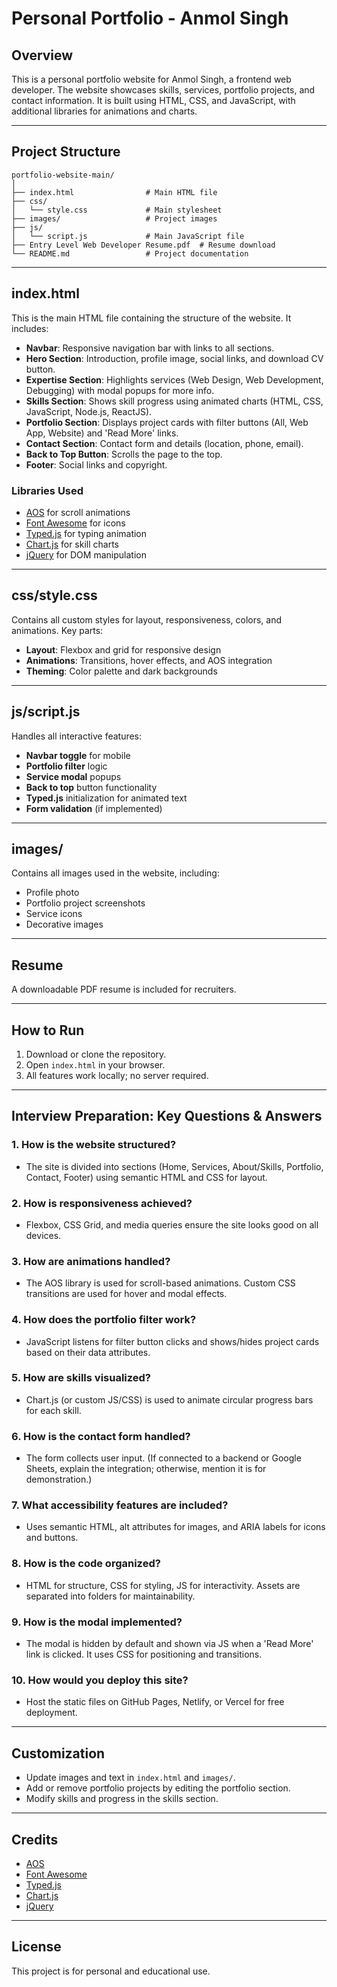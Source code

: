 # Personal Portfolio - Anmol Singh

## Overview
This is a personal portfolio website for Anmol Singh, a frontend web developer. The website showcases skills, services, portfolio projects, and contact information. It is built using HTML, CSS, and JavaScript, with additional libraries for animations and charts.

---

## Project Structure

```
portfolio-website-main/
│
├── index.html                # Main HTML file
├── css/
│   └── style.css             # Main stylesheet
├── images/                   # Project images
├── js/
│   └── script.js             # Main JavaScript file
├── Entry Level Web Developer Resume.pdf  # Resume download
└── README.md                 # Project documentation
```

---

## index.html
This is the main HTML file containing the structure of the website. It includes:

- **Navbar**: Responsive navigation bar with links to all sections.
- **Hero Section**: Introduction, profile image, social links, and download CV button.
- **Expertise Section**: Highlights services (Web Design, Web Development, Debugging) with modal popups for more info.
- **Skills Section**: Shows skill progress using animated charts (HTML, CSS, JavaScript, Node.js, ReactJS).
- **Portfolio Section**: Displays project cards with filter buttons (All, Web App, Website) and 'Read More' links.
- **Contact Section**: Contact form and details (location, phone, email).
- **Back to Top Button**: Scrolls the page to the top.
- **Footer**: Social links and copyright.

### Libraries Used
- [AOS](https://michalsnik.github.io/aos/) for scroll animations
- [Font Awesome](https://fontawesome.com/) for icons
- [Typed.js](https://mattboldt.com/demos/typed-js/) for typing animation
- [Chart.js](https://www.chartjs.org/) for skill charts
- [jQuery](https://jquery.com/) for DOM manipulation

---

## css/style.css
Contains all custom styles for layout, responsiveness, colors, and animations. Key parts:
- **Layout**: Flexbox and grid for responsive design
- **Animations**: Transitions, hover effects, and AOS integration
- **Theming**: Color palette and dark backgrounds

---

## js/script.js
Handles all interactive features:
- **Navbar toggle** for mobile
- **Portfolio filter** logic
- **Service modal** popups
- **Back to top** button functionality
- **Typed.js** initialization for animated text
- **Form validation** (if implemented)

---

## images/
Contains all images used in the website, including:
- Profile photo
- Portfolio project screenshots
- Service icons
- Decorative images

---

## Resume
A downloadable PDF resume is included for recruiters.

---

## How to Run
1. Download or clone the repository.
2. Open `index.html` in your browser.
3. All features work locally; no server required.

---

## Interview Preparation: Key Questions & Answers

### 1. **How is the website structured?**
- The site is divided into sections (Home, Services, About/Skills, Portfolio, Contact, Footer) using semantic HTML and CSS for layout.

### 2. **How is responsiveness achieved?**
- Flexbox, CSS Grid, and media queries ensure the site looks good on all devices.

### 3. **How are animations handled?**
- The AOS library is used for scroll-based animations. Custom CSS transitions are used for hover and modal effects.

### 4. **How does the portfolio filter work?**
- JavaScript listens for filter button clicks and shows/hides project cards based on their data attributes.

### 5. **How are skills visualized?**
- Chart.js (or custom JS/CSS) is used to animate circular progress bars for each skill.

### 6. **How is the contact form handled?**
- The form collects user input. (If connected to a backend or Google Sheets, explain the integration; otherwise, mention it is for demonstration.)

### 7. **What accessibility features are included?**
- Uses semantic HTML, alt attributes for images, and ARIA labels for icons and buttons.

### 8. **How is the code organized?**
- HTML for structure, CSS for styling, JS for interactivity. Assets are separated into folders for maintainability.

### 9. **How is the modal implemented?**
- The modal is hidden by default and shown via JS when a 'Read More' link is clicked. It uses CSS for positioning and transitions.

### 10. **How would you deploy this site?**
- Host the static files on GitHub Pages, Netlify, or Vercel for free deployment.

---

## Customization
- Update images and text in `index.html` and `images/`.
- Add or remove portfolio projects by editing the portfolio section.
- Modify skills and progress in the skills section.

---

## Credits
- [AOS](https://michalsnik.github.io/aos/)
- [Font Awesome](https://fontawesome.com/)
- [Typed.js](https://mattboldt.com/demos/typed-js/)
- [Chart.js](https://www.chartjs.org/)
- [jQuery](https://jquery.com/)

---

## License
This project is for personal and educational use.
